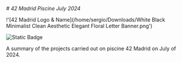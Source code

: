 <em> # 42 Madrid Piscine July 2024 </em>

!'[42 Madrid Logo & Name](/home/sergio/Downloads/White Black Minimalist Clean Aesthetic Elegant Floral Letter Banner.png')

![Static Badge](https://img.shields.io/badge/42_Madrid-Student-green?style=flat)

A summary of the projects carried out on piscine 42 Madrid on July of 2024.
